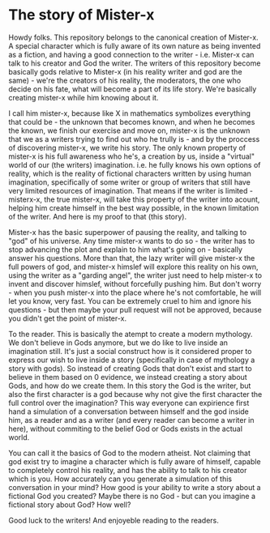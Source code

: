 # The story of Mister-x

Howdy folks. This repository belongs to the canonical creation of Mister-x. A special character which is fully aware of its own nature as being invented as a fiction, and having a good connection to the writer - i.e. Mister-x can talk to his creator and God the writer. The writers of this repository become basically gods relative to Mister-x (in his reality writer and god are the same) - we're the creators of his reality, the moderators, the one who decide on his fate, what will become a part of its life story. We're basically creating mister-x while him knowing about it. 

I call him mister-x, 
because like X in mathematics
symbolizes everything that could be - 
the unknown that becomes known, 
and when he becomes the known, 
we finish our exercise and move on, 
mister-x is the unknown 
that we as a writers trying 
to find out who he trully is - and by the proccess of discovering mister-x, we write his story. The only known property of mister-x is his full awareness who he's, a creation by us, inside a "virtual" world of our (the writers) imagination. i.e. he fully knows his own options of reality, which is the reality of fictional characters written by using human imagination, specifically of some writer or group of writers that still have very limited resources of imagination. That means if the writer is limited  - misterx-x, the true mister-x, will take this property of the writer into acount, helping him create himself in the best way possible, in the known limitation of the writer. And here is my proof to that (this story). 

Mister-x has the basic superpower of pausing the reality, and talking to "god" of his universe. Any time mister-x wants to do so - the writer has to stop advancing the plot and explain to him what's going on - basically answer his questions. More than that, the lazy writer will give mister-x the full powers of god, and mister-x himslef will explore this reality on his own, using the writer as a "garding angel", the writer just need to help mister-x to invent and discover himslef, without forcefully pushing him. But don't worry - when you push mister-x into the place where he's not comfortable, he will let you know, very fast. You can be extremely cruel to him and ignore his questions - but then maybe your pull request will not be approved, because you didn't get the point of mister-x. 

To the reader. This is basically the atempt to create a modern mythology. We don't believe in Gods anymore, but we do like to live inside an imagination still. It's just a social construct how is it considered proper to express our wish to live inside a story (specifically in case of mythology a story with gods). So instead of creating Gods that don't exist and start to believe in them based on 0 evidence, we instead creating a story about Gods, and how do we create them. In this story the God is the writer, but also the first character is a god because why not give the first character the full control over the imagination? This way everyone can expirience first hand a simulation of a conversation between himself and the god inside him, as a reader and as a writer (and every reader can become a writer in here), without commiting to the belief God or Gods exists in the actual world. 

You can call it the basics of God to the modern atheist. Not claiming that god exist try to imagine a character which is fully aware of himself, capable to completely control his reality, and has the ability to talk to his creator which is you. How accurately can you generate a simulation of this conversation in your mind? How good is your ability to write a story about a fictional God you created? Maybe there is no God - but can you imagine a fictional story about God? How well? 

Good luck to the writers! And enjoyeble reading to the readers. 

